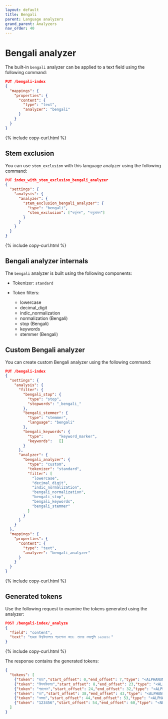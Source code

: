 ```yaml
---
layout: default
title: Bengali
parent: Language analyzers
grand_parent: Analyzers
nav_order: 40
---
```


# Bengali analyzer

The built-in `bengali` analyzer can be applied to a text field using the following command:

```json
PUT /bengali-index
{
  "mappings": {
    "properties": {
      "content": {
        "type": "text",
        "analyzer": "bengali"
      }
    }
  }
}
```
{% include copy-curl.html %}

## Stem exclusion

You can use `stem_exclusion` with this language analyzer using the following command:

```json
PUT index_with_stem_exclusion_bengali_analyzer
{
  "settings": {
    "analysis": {
      "analyzer": {
        "stem_exclusion_bengali_analyzer": {
          "type": "bengali",
          "stem_exclusion": ["কর্তৃপক্ষ", "অনুমোদন"]
        }
      }
    }
  }
}
```
{% include copy-curl.html %}

## Bengali analyzer internals

The `bengali` analyzer is built using the following components:

- Tokenizer: `standard`

- Token filters:
  - lowercase
  - decimal_digit
  - indic_normalization
  - normalization (Bengali)
  - stop (Bengali)
  - keywords
  - stemmer (Bengali)

## Custom Bengali analyzer

You can create custom Bengali analyzer using the following command:

```json
PUT /bengali-index
{
  "settings": {
    "analysis": {
      "filter": {
        "bengali_stop": {
          "type": "stop",
          "stopwords": "_bengali_"
        },
        "bengali_stemmer": {
          "type": "stemmer",
          "language": "bengali"
        },
        "bengali_keywords": {
          "type":       "keyword_marker",
          "keywords":   [] 
        }
      },
      "analyzer": {
        "bengali_analyzer": {
          "type": "custom",
          "tokenizer": "standard",
          "filter": [
            "lowercase",
            "decimal_digit",
            "indic_normalization",
            "bengali_normalization",
            "bengali_stop",
            "bengali_keywords",
            "bengali_stemmer"
          ]
        }
      }
    }
  },
  "mappings": {
    "properties": {
      "content": {
        "type": "text",
        "analyzer": "bengali_analyzer"
      }
    }
  }
}
```
{% include copy-curl.html %}

## Generated tokens

Use the following request to examine the tokens generated using the analyzer:

```json
POST /bengali-index/_analyze
{
  "field": "content",
  "text": "ছাত্ররা বিশ্ববিদ্যালয়ে পড়াশোনা করে। তাদের নম্বরগুলি ১২৩৪৫৬।"
}
```
{% include copy-curl.html %}

The response contains the generated tokens:

```json
{
  "tokens": [
    {"token": "ছাত্র","start_offset": 0,"end_offset": 7,"type": "<ALPHANUM>","position": 0},
    {"token": "বিসসবিদালয়","start_offset": 8,"end_offset": 23,"type": "<ALPHANUM>","position": 1},
    {"token": "পরাসোন","start_offset": 24,"end_offset": 32,"type": "<ALPHANUM>","position": 2},
    {"token": "তা","start_offset": 38,"end_offset": 43,"type": "<ALPHANUM>","position": 4},
    {"token": "নমমর","start_offset": 44,"end_offset": 53,"type": "<ALPHANUM>","position": 5},
    {"token": "123456","start_offset": 54,"end_offset": 60,"type": "<NUM>","position": 6}
  ]
}
```